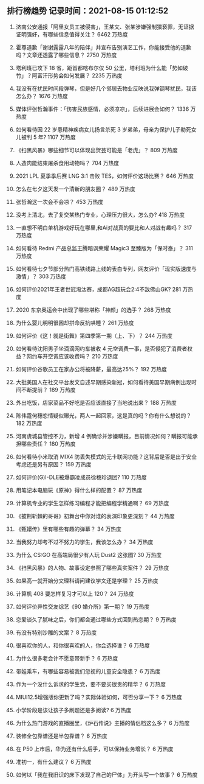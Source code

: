 
## 排行榜趋势 记录时间：2021-08-15 01:12:52
  
  1. 济南公安通报「阿里女员工被侵害」，王某文、张某涉嫌强制猥亵罪，无证据证明强奸，有哪些信息值得关注？ 6462 万热度
    
  2. 霍尊道歉「谢谢露露八年的陪伴」并宣布告别演艺工作，你能接受他的道歉吗？文章还透露了哪些信息？ 2750 万热度
    
  3. 塔利班已攻下 18 省，距首都喀布尔仅 50 公里，塔利班为什么能「势如破竹」？阿富汗形势会如何发展？ 2235 万热度
    
  4. 我没有在扰民时间段弹琴，但是好几个邻居去物业反映说我弹钢琴扰民，我该怎么办？ 1676 万热度
    
  5. 媒体评张哲瀚事件：「伤害民族感情，必须凉凉」，后续进展会如何？ 1336 万热度
    
  6. 如何看待因 22 岁患精神疾病女儿扬言杀死 3 岁弟弟，母亲为保护儿子勒死女儿被判 5 年? 1107 万热度
    
  7. 《扫黑风暴》哪些细节可以体现出贺芸可能是「老虎」？ 809 万热度
    
  8. 人造肉能结束屠杀食用动物吗？ 704 万热度
    
  9. 2021 LPL 夏季季后赛 LNG 3:1 击败 TES，如何评价这场比赛？ 646 万热度
    
  10. 怎么在七夕这天发一个清新的朋友圈？ 489 万热度
    
  11. 张哲瀚这一次会不会凉？ 453 万热度
    
  12. 没考上清北，去了复交某热门专业，心理压力很大，怎么办? 418 万热度
    
  13. 一直想不明白单机游戏好玩在哪里,和Ai对战真的要比和人对战有趣吗？ 317 万热度
    
  14. 如何看待 Redmi 产品总监王腾暗讽荣耀 Magic3 至臻版为「保时泰」？ 311 万热度
    
  15. 如何看待七夕节部分热门高铁线路上线的表白专列，网友评价「现实版速度与激情」？ 303 万热度
    
  16. 如何评价2021年王者世冠淘汰赛，成都AG超玩会2:4不敌佛山GK? 281 万热度
    
  17. 2020 东京奥运会中出现了哪些堪称「神颜」的选手？ 268 万热度
    
  18. 为什么婴儿明明很困却拼命反抗哄睡？ 261 万热度
    
  19. 如何评价《这！就是街舞》第四季第一期（上、下）？ 244 万热度
    
  20. 如何看待沈阳男子坐滴滴网约车被收 4 元空调费一事，是否侵犯了消费者权益？网约车开空调应该收费吗？ 210 万热度
    
  21. 如何评价谷歌员工在家办公将被降薪，最高达25%？ 192 万热度
    
  22. 大批美国人在社交平台发文自述早期感染新冠，如何看待美国早期病例出现时间不断提前？ 189 万热度
    
  23. 外出吃饭，店家菜品不好吃是否应该直接了当地说出来？ 188 万热度
    
  24. 陈伟霆何穗恋情疑似曝光，两人一起回家，这是真的吗？你有什么想说的？ 182 万热度
    
  25. 河南虞城县管控不力，新增 4 例确诊并涉嫌瞒报，目前情况如何？瞒报可能承担哪些责任？ 180 万热度
    
  26. 如何看待小米取消 MIX4 防丢失模式的无卡联网功能？这背后是否是出于安全考虑还是另有原因？ 159 万热度
    
  27. 如何评价(G)I-DLE被爆霸凌成员徐穗珍退团? 110 万热度
    
  28. 用笔记本电脑玩《原神》得什么样的配置？ 87 万热度
    
  29. 计算机专业的学生怎样练习编程才能把编程学精通啊？ 69 万热度
    
  30. 《披荆斩棘的哥哥》初舞台中你对谁的表演印象更深刻？ 44 万热度
    
  31. 《甄嬛传》里有哪些有趣的弹幕？ 34 万热度
    
  32. 当我努力却考不过不努力的学生，我该怎么办？ 34 万热度
    
  33. 为什么 CS:GO 在高端局很少有人玩 Dust2 这张图? 30 万热度
    
  34. 《扫黑风暴》的人物、故事设定参照了哪些真实案件？ 29 万热度
    
  35. 如果高一就开始分文理科请问建议学文还是学理？ 25 万热度
    
  36. 计算机 408 要怎样复习才可以上 120？ 24 万热度
    
  37. 如何评价异性交友综艺《90 婚介所》第一期？ 19 万热度
    
  38. 恋爱谈久了腻味之后，你们都会通过哪些方式回到热恋期？ 9 万热度
    
  39. 有没有特别沙雕的文案？ 8 万热度
    
  40. 很喜欢你的人，和你很喜欢的人，你会选择谁？ 6 万热度
    
  41. 为什么很多老会计不愿意带新手？ 6 万热度
    
  42. 带娃乘车，有哪些容易被我们忽视的儿童安全隐患？ 6 万热度
    
  43. 作为一个没什么诉求的学生党，要不要买很贵的精华？ 6 万热度
    
  44. MIUI12.5增强版你更新了吗？实际体验如何，可否分享一下？ 6 万热度
    
  45. 小学阶段是该让孩子多刷题还是多阅读? 6 万热度
    
  46. 为什么热门游戏的直播圈里，《炉石传说》主播的情侣档这么多？ 6 万热度
    
  47. 装修全包靠谱还是半包靠谱？ 6 万热度
    
  48. 在 P50 上市后，华为还有什么后手，可以保持业务增长？ 6 万热度
    
  49. 准初一，有什么建议？ 6 万热度
    
  50. 如何以「我在我旧识的床下发现了自己的尸体」为开头写一个故事？ 6 万热度
    